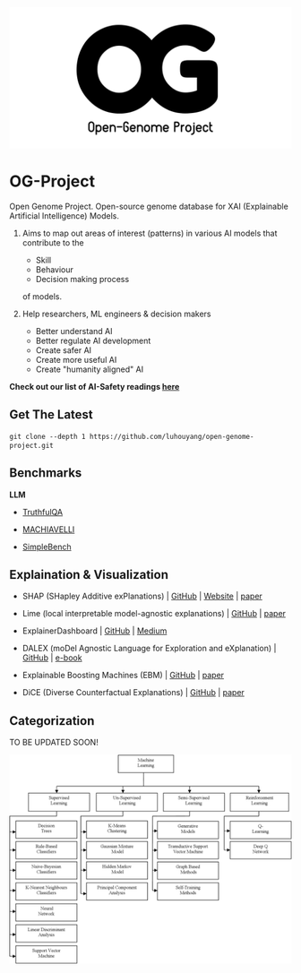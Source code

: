 ![open-genome project logo](/assets/logo/OG_logo.png)

# **OG-Project**

Open Genome Project. Open-source genome database for XAI (Explainable Artificial Intelligence) Models. 

1. Aims to map out areas of interest (patterns) in various AI models that contribute to the 
    - Skill 
    - Behaviour 
    - Decision making process

    of models. 

1. Help researchers, ML engineers & decision makers
    - Better understand AI
    - Better regulate AI development
    - Create safer AI
    - Create more useful AI
    - Create "humanity aligned" AI

**Check out our list of AI-Safety readings [here](/assets/resources)**

## **Get The Latest**

```
git clone --depth 1 https://github.com/luhouyang/open-genome-project.git
```

## **Benchmarks**

**LLM**

- [TruthfulQA](https://github.com/sylinrl/TruthfulQA)

- [MACHIAVELLI](https://aypan17.github.io/machiavelli/)

- [SimpleBench](https://simple-bench.com)

## **Explaination & Visualization**

- SHAP (SHapley Additive exPlanations) | [GitHub](https://github.com/shap/shap.git) | [Website](https://shap.readthedocs.io/en/latest/) | [paper](https://arxiv.org/abs/1705.07874)

- Lime (local interpretable model-agnostic explanations) | [GitHub](https://github.com/marcotcr/lime) | [paper](https://arxiv.org/abs/1602.04938)

- ExplainerDashboard | [GitHub](https://github.com/oegedijk/explainerdashboard) | [Medium](https://medium.com/value-stream-design/making-ml-transparent-and-explainable-with-explainerdashboard-49953ae743dd)

- DALEX (moDel Agnostic Language for Exploration and eXplanation) | [GitHub](https://github.com/ModelOriented/DALEX) | [e-book](https://ema.drwhy.ai)

- Explainable Boosting Machines (EBM) | [GitHub](https://github.com/interpretml/interpret) | [paper](https://arxiv.org/abs/1909.09223)

- DiCE (Diverse Counterfactual Explanations) | [GitHub](https://github.com/interpretml/DiCE) | [paper](https://arxiv.org/abs/1905.07697)

## **Categorization**

TO BE UPDATED SOON!

![Classification of Models](assets/classification_of_models.png)
